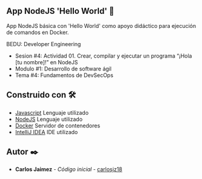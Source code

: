 ## App NodeJS 'Hello World' 🤖

App NodeJS básica con 'Hello World' como apoyo didáctico para ejecución de comandos en Docker.

BEDU: Developer Engineering
* Sesion #4: Actividad 01. Crear, compilar y ejecutar un programa “¡Hola [tu nombre]!” en NodeJS
* Modulo #1: Desarrollo de software ágil
* Tema #4: Fundamentos de DevSecOps


## Construido con 🛠️

* [Javascript]() Lenguaje utilizado
* [NodeJS]() Lenguaje utilizado
* [Docker]() Servidor de contenedores
* [IntelliJ IDEA]() IDE utilizado

## Autor ✒️

* **Carlos Jaimez** - *Código inicial* - [carlosjz18](https://github.com/carlosjz18)
